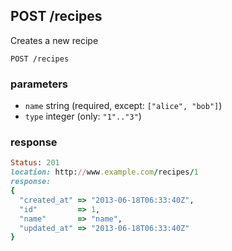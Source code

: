 ## POST /recipes
Creates a new recipe

```
POST /recipes
```

### parameters
* `name` string (required, except: `["alice", "bob"]`)
* `type` integer (only: `"1".."3"`)

### response
```ruby
Status: 201
location: http://www.example.com/recipes/1
response: 
{
  "created_at" => "2013-06-18T06:33:40Z",
  "id"         => 1,
  "name"       => "name",
  "updated_at" => "2013-06-18T06:33:40Z"
}
```

